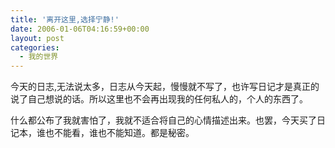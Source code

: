 ```yaml
---
title: '离开这里,选择宁静!'
date: 2006-01-06T04:16:59+00:00
layout: post
categories:
  - 我的世界
---
```


今天的日志,无法说太多，日志从今天起，慢慢就不写了，也许写日记才是真正的说了自己想说的话。所以这里也不会再出现我的任何私人的，个人的东西了。

什么都公布了我就害怕了，我就不适合将自己的心情描述出来。也罢，今天买了日记本，谁也不能看，谁也不能知道。都是秘密。